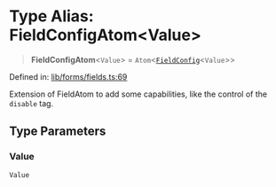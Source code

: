 # Type Alias: FieldConfigAtom\<Value\>

> **FieldConfigAtom**\<`Value`\> = `Atom`\<[`FieldConfig`](FieldConfig.md)\<`Value`\>\>

Defined in: [lib/forms/fields.ts:69](https://github.com/aldesgroup/goaldn/blob/850e22fffd19501920628173674ada43cba9a29a/lib/forms/fields.ts#L69)

Extension of FieldAtom to add some capabilities, like the control of the `disable` tag.

## Type Parameters

### Value

`Value`
